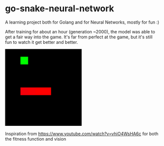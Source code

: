 # go-snake-neural-network

A learning project both for Golang and for Neural Networks, mostly for fun :)

After training for about an hour (generation ~2000), the model was able to get a fair way into the game.
It's far from perfect at the game, but it's still fun to watch it get better and better.

<img src="https://raw.githubusercontent.com/Shusako/go-snake-neural-network/main/snake.webp" width="250">

Inspiration from https://www.youtube.com/watch?v=vhiO4WsHA6c for both the fitness function and vision
